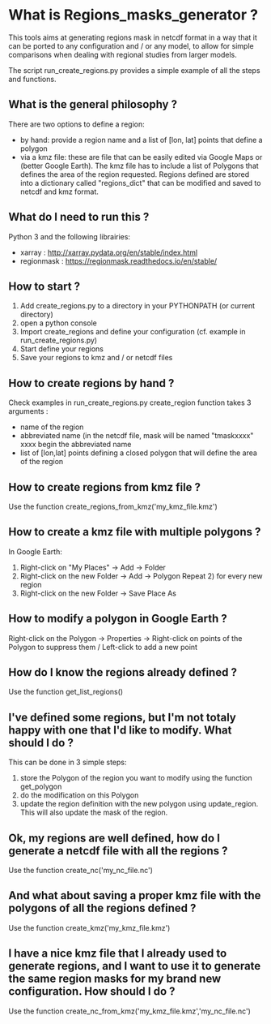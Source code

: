 # What is Regions_masks_generator ?
This tools aims at generating regions mask in netcdf format in a way that it can be ported to any configuration and / or any model, to allow for simple comparisons when dealing with regional studies from larger models.

The script run_create_regions.py provides a simple example of all the steps and functions. 

## What is the general philosophy ?
There are two options to define a region:
- by hand: provide a region name and a list of [lon, lat] points that define a polygon
- via a kmz file: these are file that can be easily edited via Google Maps or (better Google Earth). The kmz file has
 to include a list of Polygons that defines the area of the region requested.
Regions defined are stored into a dictionary called "regions_dict" that can be modified and saved to netcdf and kmz format.

## What do I need to run this ?
Python 3 and the following librairies:
- xarray : http://xarray.pydata.org/en/stable/index.html
- regionmask : https://regionmask.readthedocs.io/en/stable/

## How to start ?
1) Add create_regions.py to a directory in your PYTHONPATH (or current directory)
2) open a python console
3) Import create_regions and define your configuration (cf. example in run_create_regions.py)
4) Start define your regions
5) Save your regions to kmz and / or netcdf files

## How to create regions by hand ?
Check examples in run_create_regions.py
create_region function takes 3 arguments :
- name of the region
- abbreviated name (in the netcdf file, mask will be named "tmaskxxxx" xxxx begin the abbreviated name
- list of [lon,lat] points defining a closed polygon that will define the area of the region

## How to create regions from kmz file ?
Use the function create_regions_from_kmz('my_kmz_file.kmz')

## How to create a kmz file with multiple polygons ?
In Google Earth:
1) Right-click on "My Places" -> Add -> Folder
2) Right-click on the new Folder -> Add -> Polygon
Repeat 2) for every new region
3) Right-click on the new Folder -> Save Place As

## How to modify a polygon in Google Earth ?
Right-click on the Polygon -> Properties -> Right-click on points of the Polygon to suppress them / Left-click to add a new point

## How do I know the regions already defined ?
Use the function get_list_regions()

## I've defined some regions, but I'm not totaly happy with one that I'd like to modify. What should I do ?
This can be done in 3 simple steps:
1) store the Polygon of the region you want to modify using the function get_polygon
2) do the modification on this Polygon
3) update the region definition with the new polygon using update_region. This will also update the mask of the region.

## Ok, my regions are well defined, how do I generate a netcdf file with all the regions ?
Use the function create_nc('my_nc_file.nc')

## And what about saving a proper kmz file with the polygons of all the regions defined ?
Use the function create_kmz('my_kmz_file.kmz')

## I have a nice kmz file that I already used to generate regions, and I want to use it to generate the same region masks for my brand new configuration. How should I do ?
Use the function create_nc_from_kmz('my_kmz_file.kmz','my_nc_file.nc')
